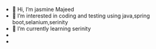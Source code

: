 - 👋 Hi, I’m jasmine Majeed
- 👀 I’m interested in coding and testing using java,spring boot,selanium,serinity
- 🌱 I’m currently learning serinity
- 
- 

<!---
jasminejasy/jasminejasy is a ✨ special ✨ repository because its `README.md` (this file) appears on your GitHub profile.
You can click the Preview link to take a look at your changes.
--->
